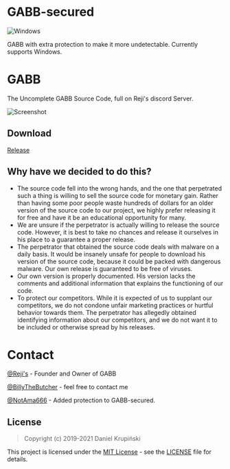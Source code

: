 # GABB-secured
![Windows](https://github.com/danielkrupinski/GOESP/workflows/Windows/badge.svg)

GABB with extra protection to make it more undetectable.
Currently supports Windows.

# GABB
The Uncomplete GABB Source Code, full on Reji's discord Server.

![Screenshot](https://i.imgur.com/2foB84Z.png)

## Download
[Release](https://github.com/NotAma666/GABB/releases/tag/0.6.20-secured) 

## Why have we decided to do this?
- The source code fell into the wrong hands, and the one that perpetrated such a thing is willing to sell the source code for monetary gain. Rather than having some poor people waste hundreds of dollars for an older version of the source code to our project, we highly prefer releasing it for free and have it be an educational opportunity for many.
- We are unsure if the perpetrator is actually willing to release the source code. However, it is best to take no chances and release it ourselves in his place to a guarantee a proper release.
- The perpetrator that obtained the source code deals with malware on a daily basis. It would be insanely unsafe for people to download his version of the source code, because it could be packed with dangerous malware. Our own release is guaranteed to be free of viruses.
- Our own version is properly documented. His version lacks the comments and additional information that explains the functioning of our code.
- To protect our competitors. While it is expected of us to supplant our competitors, we do not condone unfair marketing practices or hurtful behavior towards them. The perpetrator has allegedly obtained identifying information about our competitors, and we do not want it to be included or otherwise spread by his releases.

# Contact

[@Reji's](https://discordapp.com/invite/wTNMrHV) - Founder and Owner of GABB

[@BillyTheButcher](https://github.com/BillytheButcher) - feel free to contact me

[@NotAma666](https://github.com/NotAma666) - Added protection to GABB-secured.

## License

> Copyright (c) 2019-2021 Daniel Krupiński

This project is licensed under the [MIT License](https://opensource.org/licenses/mit-license.php) - see the [LICENSE](LICENSE) file for details.
